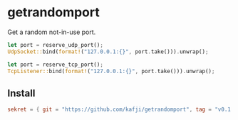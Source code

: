 # getrandomport

Get a random not-in-use port.

```rust
let port = reserve_udp_port();
UdpSocket::bind(format!("127.0.0.1:{}", port.take())).unwrap();

let port = reserve_tcp_port();
TcpListener::bind(format!("127.0.0.1:{}", port.take())).unwrap();
```

## Install

```toml
sekret = { git = "https://github.com/kafji/getrandomport", tag = "v0.1.0" }
```
